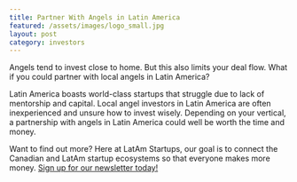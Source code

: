 ```yaml
---
title: Partner With Angels in Latin America
featured: /assets/images/logo_small.jpg
layout: post
category: investors
---
```


<p>
Angels tend to invest close to home. But this also limits your deal flow. What if you could partner with local angels in Latin America?
</p>
<p>
Latin America boasts world-class startups that struggle due to lack of mentorship and capital. Local angel investors in Latin America are often inexperienced and unsure how to invest wisely. Depending on your vertical, a partnership with angels in Latin America could well be worth the time and money.
</p>
<!--more-->
<p>
Want to find out more? Here at LatAm Startups, our goal is to connect the Canadian and LatAm startup ecosystems so that everyone makes more money. <a href="#join-the-movement">Sign up for our newsletter today!</a>
</p>
